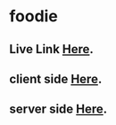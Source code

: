 # foodie


## Live Link [Here](https://foodie-1c66d.web.app/).

## client side [Here](https://github.com/itskawsarjamil/foodie-client).

## server side [Here](https://github.com/itskawsarjamil/foodie-server).
